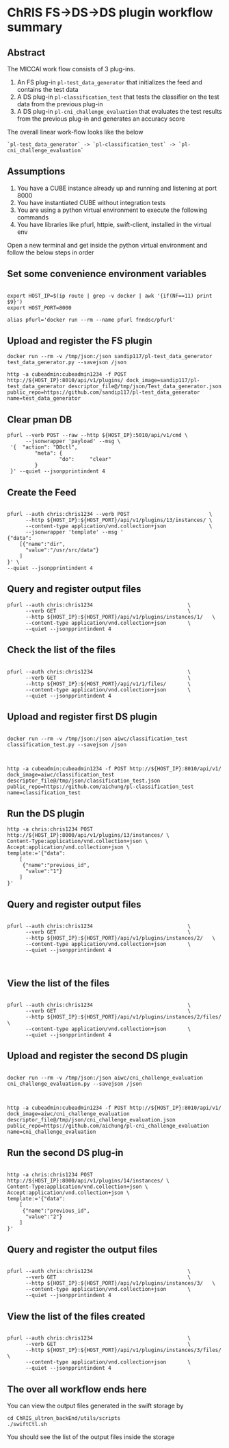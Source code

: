 # ChRIS FS->DS->DS plugin workflow summary

## Abstract
 The MICCAI work flow consists of 3 plug-ins.
 1) An FS plug-in `pl-test_data_generator` that initializes the feed and contains the test data
 2) A DS plug-in `pl-classification_test` that tests the classifier on the test data from the previous plug-in
 3) A DS plug-in `pl-cni_challenge_evaluation` that evaluates the test results from the previous plug-in and generates an accuracy score

The overall linear work-flow looks like the below

```
`pl-test_data_generator` -> `pl-classification_test` -> `pl-cni_challenge_evaluation`
```


## Assumptions
1. You have a CUBE instance already up and running and listening at port 8000
2. You have instantiated CUBE without integration tests
3. You are using a python virtual environment to execute the following commands
4. You have libraries like pfurl, httpie, swift-client, installed in the virtual env

Open a new terminal and get inside the python virtual environment and follow the below steps in order

## Set some convenience environment variables

```

export HOST_IP=$(ip route | grep -v docker | awk '{if(NF==11) print $9}')
export HOST_PORT=8000

alias pfurl='docker run --rm --name pfurl fnndsc/pfurl'

```

## Upload and register the FS plugin
```
docker run --rm -v /tmp/json:/json sandip117/pl-test_data_generator test_data_generator.py --savejson /json

http -a cubeadmin:cubeadmin1234 -f POST http://${HOST_IP}:8010/api/v1/plugins/ dock_image=sandip117/pl-test_data_generator descriptor_file@/tmp/json/Test_data_generator.json public_repo=https://github.com/sandip117/pl-test_data_generator name=test_data_generator 

```

## Clear pman DB

```
pfurl --verb POST --raw --http ${HOST_IP}:5010/api/v1/cmd \
      --jsonwrapper 'payload' --msg \
 '{  "action": "DBctl",
         "meta": {
                 "do":     "clear"
         }
 }' --quiet --jsonpprintindent 4

```
## Create the Feed

```

pfurl --auth chris:chris1234 --verb POST                          \
      --http ${HOST_IP}:${HOST_PORT}/api/v1/plugins/13/instances/ \
      --content-type application/vnd.collection+json              \
      --jsonwrapper 'template' --msg '
{"data":
    [{"name":"dir",
      "value":"/usr/src/data"}
    ]
}' \
--quiet --jsonpprintindent 4
```

## Query and register output files

```
pfurl --auth chris:chris1234                               \
      --verb GET                                           \
      --http ${HOST_IP}:${HOST_PORT}/api/v1/plugins/instances/1/   \
      --content-type application/vnd.collection+json       \
      --quiet --jsonpprintindent 4

```
## Check the list of the files

```

pfurl --auth chris:chris1234                               \
      --verb GET                                           \
      --http ${HOST_IP}:${HOST_PORT}/api/v1/1/files/       \
      --content-type application/vnd.collection+json       \
      --quiet --jsonpprintindent 4

```

## Upload and register first DS plugin

```

docker run --rm -v /tmp/json:/json aiwc/classification_test classification_test.py --savejson /json



http -a cubeadmin:cubeadmin1234 -f POST http://${HOST_IP}:8010/api/v1/ dock_image=aiwc/classification_test descriptor_file@/tmp/json/classification_test.json public_repo=https://github.com/aichung/pl-classification_test name=classification_test

```
## Run the DS plugin

```
http -a chris:chris1234 POST http://${HOST_IP}:8000/api/v1/plugins/13/instances/ \
Content-Type:application/vnd.collection+json \
Accept:application/vnd.collection+json \
template:='{"data":
    [
     {"name":"previous_id",
      "value":"1"}
    ]
}'
```

## Query and register output files

```

pfurl --auth chris:chris1234                               \
      --verb GET                                           \
      --http ${HOST_IP}:${HOST_PORT}/api/v1/plugins/instances/2/   \
      --content-type application/vnd.collection+json       \
      --quiet --jsonpprintindent 4



```
## View the list of the files

```

pfurl --auth chris:chris1234                               \
      --verb GET                                           \
      --http ${HOST_IP}:${HOST_PORT}/api/v1/plugins/instances/2/files/       \
      --content-type application/vnd.collection+json       \
      --quiet --jsonpprintindent 4

```

## Upload and register the second DS plugin

```

docker run --rm -v /tmp/json:/json aiwc/cni_challenge_evaluation cni_challenge_evaluation.py --savejson /json



http -a cubeadmin:cubeadmin1234 -f POST http://${HOST_IP}:8010/api/v1/ dock_image=aiwc/cni_challenge_evaluation descriptor_file@/tmp/json/cni_challenge_evaluation.json public_repo=https://github.com/aichung/pl-cni_challenge_evaluation name=cni_challenge_evaluation

```

## Run the second DS plug-in

```

http -a chris:chris1234 POST http://${HOST_IP}:8000/api/v1/plugins/14/instances/ \
Content-Type:application/vnd.collection+json \
Accept:application/vnd.collection+json \
template:='{"data":
    [
     {"name":"previous_id",
      "value":"2"}
    ]
}'

```

## Query and register the output files

```

pfurl --auth chris:chris1234                               \
      --verb GET                                           \
      --http ${HOST_IP}:${HOST_PORT}/api/v1/plugins/instances/3/   \
      --content-type application/vnd.collection+json       \
      --quiet --jsonpprintindent 4

```

## View the list of the files created

```

pfurl --auth chris:chris1234                               \
      --verb GET                                           \
      --http ${HOST_IP}:${HOST_PORT}/api/v1/plugins/instances/3/files/       \
      --content-type application/vnd.collection+json       \
      --quiet --jsonpprintindent 4

```

## The over all workflow ends here
 You can view the output files generated in the swift storage by 

```
cd ChRIS_ultron_backEnd/utils/scripts
./swiftCtl.sh

```
You should see the list of the output files inside the storage

